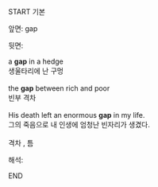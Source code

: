 START
기본

앞면:
gap


뒷면:
<div>a <b>gap</b> in a hedge </div><div>생울타리에 난 구멍<br><br><div>the <b>gap</b> between rich and poor </div><div>빈부 격차<br><br><div><div>His death left an enormous <strong>gap</strong> in my life. </div><div><div>그의 죽음으로 내 인생에 엄청난 빈자리가 생겼다.</div></div></div><br>격차 , 틈</div></div>


해석:

END